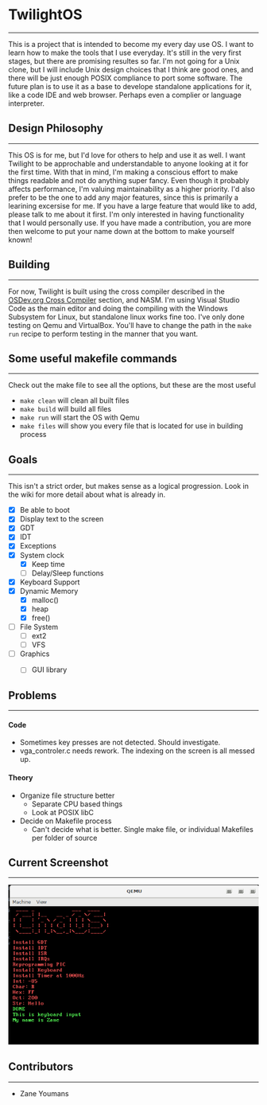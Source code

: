 # TwilightOS
----
This is a project that is intended to become my every day use OS. I want to learn how to make the tools that I use everyday. It's still in the very first stages, but there are promising resultes so far. I'm not going for a Unix clone, but I will include Unix design choices that I think are good ones, and there will be just enough POSIX compliance to port some software. The future plan is to use it as a base to develope standalone applications for it, like a code IDE and web browser. Perhaps even a complier or language interpreter.

## Design Philosophy
----
This OS is for me, but I'd love for others to help and use it as well. I want Twilight to be approchable and understandable to anyone looking at it for the first time. With that in mind, I'm making a conscious effort to make things readable and not do anything super fancy. Even though it probably affects performance, I'm valuing maintainability as a higher priority. I'd also prefer to be the one to add any major features, since this is primarily a learining excersise for me. If you have a large feature that would like to add, please talk to me about it first. I'm only interested in having functionality that I would personally use. If you have made a contribution, you are more then welcome to put your name down at the bottom to make yourself known!

## Building
----
For now, Twilight is built using the cross compiler described in the [OSDev.org Cross Compiler](https://wiki.osdev.org/GCC_Cross-Compiler) section, and NASM. I'm using Visual Studio Code as the main editor and doing the compiling with the Windows Subsystem for Linux, but standalone linux works fine too. I've only done testing on Qemu and VirtualBox. You'll have to change the path in the `make run` recipe to perform testing in the manner that you want.

## **Some useful makefile commands**
----
Check out the make file to see all the options, but these are the most useful
- `make clean` will clean all built files
- `make build` will build all files
- `make run` will start the OS with Qemu
- `make files` will show you every file that is located for use in building process

## **Goals**
----
This isn't a strict order, but makes sense as a logical progression. Look in the wiki for more detail about what is already in.
- [x] Be able to boot
- [x] Display text to the screen
- [x] GDT
- [x] IDT
- [x] Exceptions
- [x] System clock
  - [x] Keep time
  - [ ] Delay/Sleep functions
- [x] Keyboard Support
- [x] Dynamic Memory
  - [x] malloc()
  - [x] heap
  - [x] free()
- [ ] File System
  - [ ] ext2
  - [ ] VFS
- [ ] Graphics
  - [ ] GUI library


## **Problems**
----
#### Code
- Sometimes key presses are not detected. Should investigate.
- vga_controler.c needs rework. The indexing on the screen is all messed up.
#### Theory
- Organize file structure better
  * Separate CPU based things
  * Look at POSIX libC
- Decide on Makefile process
  * Can't decide what is better. Single make file, or individual Makefiles per folder of source
  
## **Current Screenshot**
----
![Latest Screenshot](/images/Keyboard_Input.PNG)

## **Contributors**
----
- Zane Youmans
